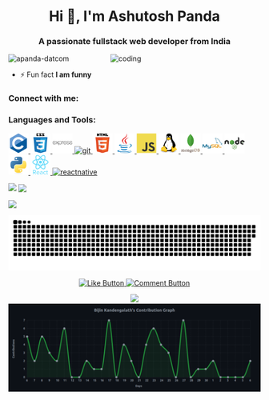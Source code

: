 <h1 align="center">Hi 👋, I'm Ashutosh Panda</h1>
<h3 align="center">A passionate fullstack web developer from India</h3>
<img align="right" alt="coding" width="300" hight="300" src="https://mir-s3-cdn-cf.behance.net/project_modules/hd/06f21a161921919.63cd7887d0a70.gif">

<p align="left"> <img src="https://komarev.com/ghpvc/?username=apanda-datcom&label=Profile%20views&color=0e75b6&style=flat" alt="apanda-datcom" /> </p>

- ⚡ Fun fact **I am funny**

<h3 align="left">Connect with me:</h3>
<p align="left">
</p>

<h3 align="left">Languages and Tools:</h3>
<p align="left"> 
  <a href="https://www.cprogramming.com/" target="_blank" rel="noreferrer"> 
    <img src="https://raw.githubusercontent.com/devicons/devicon/master/icons/c/c-original.svg" alt="c" width="40" height="40"/> 
  </a> 
  <a href="https://www.w3schools.com/css/" target="_blank" rel="noreferrer"> 
    <img src="https://raw.githubusercontent.com/devicons/devicon/master/icons/css3/css3-original-wordmark.svg" alt="css3" width="40" height="40"/> 
  </a> 
  <a href="https://expressjs.com" target="_blank" rel="noreferrer"> 
    <img src="https://raw.githubusercontent.com/devicons/devicon/master/icons/express/express-original-wordmark.svg" alt="express" width="40" height="40"/> 
  </a> 
  <a href="https://git-scm.com/" target="_blank" rel="noreferrer"> 
    <img src="https://www.vectorlogo.zone/logos/git-scm/git-scm-icon.svg" alt="git" width="40" height="40"/> 
  </a> 
  <a href="https://www.w3.org/html/" target="_blank" rel="noreferrer"> 
    <img src="https://raw.githubusercontent.com/devicons/devicon/master/icons/html5/html5-original-wordmark.svg" alt="html5" width="40" height="40"/> 
  </a> 
  <a href="https://www.java.com" target="_blank" rel="noreferrer"> 
    <img src="https://raw.githubusercontent.com/devicons/devicon/master/icons/java/java-original.svg" alt="java" width="40" height="40"/> 
  </a> 
  <a href="https://developer.mozilla.org/en-US/docs/Web/JavaScript" target="_blank" rel="noreferrer"> 
    <img src="https://raw.githubusercontent.com/devicons/devicon/master/icons/javascript/javascript-original.svg" alt="javascript" width="40" height="40"/> 
  </a> 
  <a href="https://www.linux.org/" target="_blank" rel="noreferrer"> 
    <img src="https://raw.githubusercontent.com/devicons/devicon/master/icons/linux/linux-original.svg" alt="linux" width="40" height="40"/> 
  </a> 
  <a href="https://www.mongodb.com/" target="_blank" rel="noreferrer"> 
    <img src="https://raw.githubusercontent.com/devicons/devicon/master/icons/mongodb/mongodb-original-wordmark.svg" alt="mongodb" width="40" height="40"/> 
  </a> 
  <a href="https://www.mysql.com/" target="_blank" rel="noreferrer"> 
    <img src="https://raw.githubusercontent.com/devicons/devicon/master/icons/mysql/mysql-original-wordmark.svg" alt="mysql" width="40" height="40"/> 
  </a> 
  <a href="https://nodejs.org" target="_blank" rel="noreferrer"> 
    <img src="https://raw.githubusercontent.com/devicons/devicon/master/icons/nodejs/nodejs-original-wordmark.svg" alt="nodejs" width="40" height="40"/> 
  </a> 
  <a href="https://www.python.org" target="_blank" rel="noreferrer"> 
    <img src="https://raw.githubusercontent.com/devicons/devicon/master/icons/python/python-original.svg" alt="python" width="40" height="40"/> 
  </a> 
  <a href="https://reactjs.org/" target="_blank" rel="noreferrer"> 
    <img src="https://raw.githubusercontent.com/devicons/devicon/master/icons/react/react-original-wordmark.svg" alt="react" width="40" height="40"/> 
  </a> 
  <a href="https://reactnative.dev/" target="_blank" rel="noreferrer"> 
    <img src="https://reactnative.dev/img/header_logo.svg" alt="reactnative" width="40" height="40"/> 
  </a> 
</p>

<p><img align="left" src="https://github-readme-stats.vercel.app/api/top-langs/?username=APanda-DotCom&show_icons=true&hide_border=false&theme=jolly&count_private=true&include_all_commits=true&layout=compact"/></p>

<p>&nbsp;<img align="center" src="https://github-readme-stats.vercel.app/api?username=APanda-DotCom&show_icons=true&hide_border=false&theme=jolly&count_private=true&include_all_commits=true" /></p>

<p><img align="center" src="http://github-readme-streak-stats.herokuapp.com?user=APanda-DotCom&theme=jolly&date_format=j%20M%5B%20Y%5D" /></p>

<p align="center">
<img src="https://github.com/APanda-DotCom/APanda-DotCom/blob/917aaf267ed55b1a39ad5c32f908ce98a7acdd0b/github-contribution-grid-snake.svg">
</p>

<p align="center">
  <a href="https://linkedin.com/in/ashutosh-panda-833466273/like-button" target="_blank">
    <img src="https://img.shields.io/badge/Like-%E2%9C%94-brightgreen" alt="Like Button">
  </a>
  <a href="https://instagram.com/__ashutoshpanda__/comment-section" target="_blank">
    <img src="https://img.shields.io/badge/Comment-%F0%9F%91%8D-blue" alt="Comment Button">
  </a>
</p>
<p align="center">
<img src="<p align="center">
<img src="https://github.com/APanda-DotCom/APanda-DotCom/blob/072f62116765f80917e27f12137e24514bcc1916/github-compact.svg">

</p>
